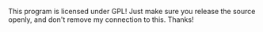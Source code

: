 This program is licensed under GPL!  Just make sure you release the source openly, and don't remove my connection to this.  Thanks!
